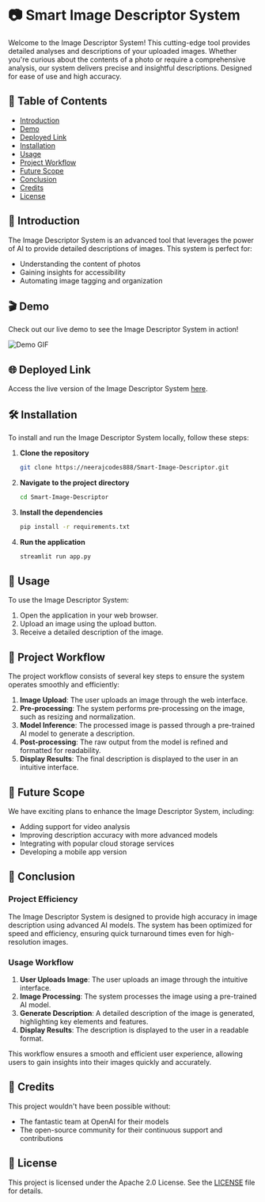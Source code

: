 # 📷 Smart Image Descriptor System

Welcome to the Image Descriptor System! This cutting-edge tool provides detailed analyses and descriptions of your uploaded images. Whether you're curious about the contents of a photo or require a comprehensive analysis, our system delivers precise and insightful descriptions. Designed for ease of use and high accuracy.

## 📜 Table of Contents
- [Introduction](#introduction)
- [Demo](#demo)
- [Deployed Link](#deployed-link)
- [Installation](#installation)
- [Usage](#usage)
- [Project Workflow](#project-workflow)
- [Future Scope](#future-scope)
- [Conclusion](#conclusion)
- [Credits](#credits)
- [License](#license)

## 🌟 Introduction
The Image Descriptor System is an advanced tool that leverages the power of AI to provide detailed descriptions of images. This system is perfect for:
- Understanding the content of photos
- Gaining insights for accessibility
- Automating image tagging and organization

## 🎬 Demo
Check out our live demo to see the Image Descriptor System in action!

![Demo GIF](image_describe.gif)

## 🌐 Deployed Link
Access the live version of the Image Descriptor System [here](https://smart-image-descriptor.onrender.com/).

## 🛠️ Installation
To install and run the Image Descriptor System locally, follow these steps:

1. **Clone the repository**
    ```bash
    git clone https://neerajcodes888/Smart-Image-Descriptor.git
    ```
2. **Navigate to the project directory**
    ```bash
    cd Smart-Image-Descriptor
    ```
3. **Install the dependencies**
    ```bash
    pip install -r requirements.txt
    ```
4. **Run the application**
    ```bash
    streamlit run app.py
    ```

## 🚀 Usage
To use the Image Descriptor System:

1. Open the application in your web browser.
2. Upload an image using the upload button.
3. Receive a detailed description of the image.

## 🔄 Project Workflow
The project workflow consists of several key steps to ensure the system operates smoothly and efficiently:

1. **Image Upload**: The user uploads an image through the web interface.
2. **Pre-processing**: The system performs pre-processing on the image, such as resizing and normalization.
3. **Model Inference**: The processed image is passed through a pre-trained AI model to generate a description.
4. **Post-processing**: The raw output from the model is refined and formatted for readability.
5. **Display Results**: The final description is displayed to the user in an intuitive interface.


## 🚀 Future Scope
We have exciting plans to enhance the Image Descriptor System, including:
- Adding support for video analysis
- Improving description accuracy with more advanced models
- Integrating with popular cloud storage services
- Developing a mobile app version

## 🎉 Conclusion
### Project Efficiency
The Image Descriptor System is designed to provide high accuracy in image description using advanced AI models. The system has been optimized for speed and efficiency, ensuring quick turnaround times even for high-resolution images. 

### Usage Workflow
1. **User Uploads Image**: The user uploads an image through the intuitive interface.
2. **Image Processing**: The system processes the image using a pre-trained AI model.
3. **Generate Description**: A detailed description of the image is generated, highlighting key elements and features.
4. **Display Results**: The description is displayed to the user in a readable format.

This workflow ensures a smooth and efficient user experience, allowing users to gain insights into their images quickly and accurately.

## 🙏 Credits
This project wouldn't have been possible without:
- The fantastic team at OpenAI for their models
- The open-source community for their continuous support and contributions

## 📄 License
This project is licensed under the Apache 2.0 License. See the [LICENSE](https://github.com/neerajcodes888/Smart-Image-Descriptor/blob/main/LICENSE) file for details.
